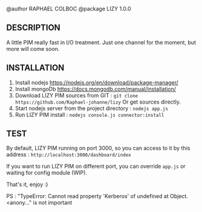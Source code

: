 @author RAPHAEL COLBOC
@package LIZY 1.0.0

DESCRIPTION
-----------

A little PIM really fast in I/O treatment. Just one channel for the moment, but more will come soon.

INSTALLATION
------------

1. Install nodejs https://nodejs.org/en/download/package-manager/
2. Install mongoDb https://docs.mongodb.com/manual/installation/
3. Download LIZY PIM sources from GIT : 
`git clone https://github.com/Raphael-johanne/lizy`
Or get sources directly.
4. Start nodejs server from the project directory : `nodejs app.js`
5. Run LIZY PIM install : `nodejs console.js connector:install`

TEST
------------

By default, LIZY PIM running on port 3000, so you can access to it by this address : `http://localhost:3000/dashboard/index`

If you want to run LIZY PIM on different port, you can override `app.js` or waiting for config module (WIP).

That's it, enjoy :)

PS : "TypeError: Cannot read property 'Kerberos' of undefined at Object.<anony..." is not important


